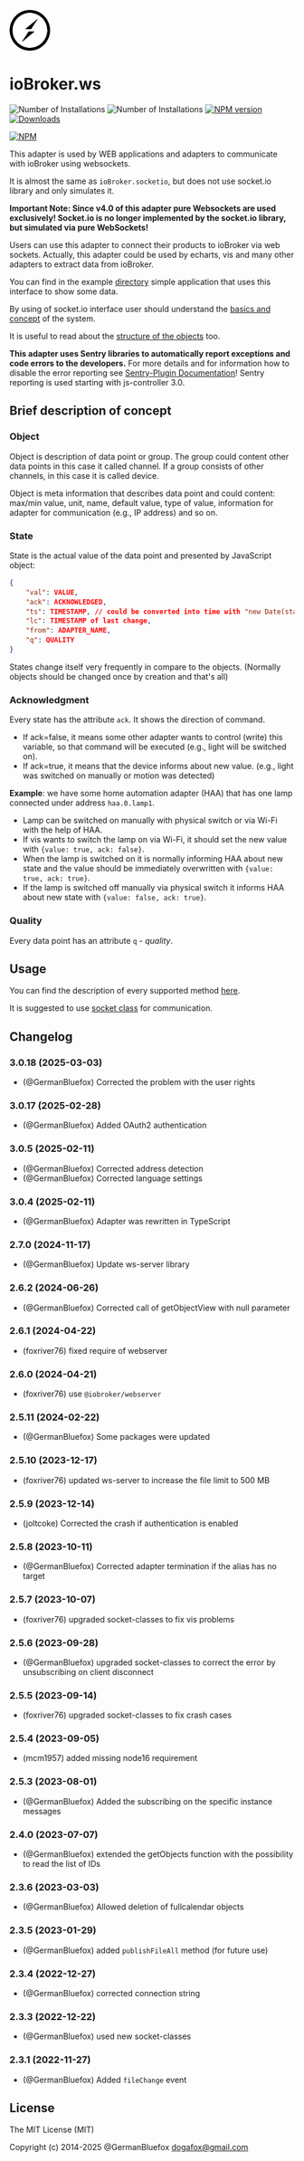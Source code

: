 ![Logo](admin/ws.png)
# ioBroker.ws

![Number of Installations](http://iobroker.live/badges/ws-installed.svg) ![Number of Installations](http://iobroker.live/badges/ws-stable.svg) [![NPM version](http://img.shields.io/npm/v/iobroker.ws.svg)](https://www.npmjs.com/package/iobroker.ws)
[![Downloads](https://img.shields.io/npm/dm/iobroker.ws.svg)](https://www.npmjs.com/package/iobroker.ws)

[![NPM](https://nodei.co/npm/iobroker.ws.png?downloads=true)](https://nodei.co/npm/iobroker.ws/)

This adapter is used by WEB applications and adapters to communicate with ioBroker using websockets.

It is almost the same as `ioBroker.socketio`, but does not use socket.io library and only simulates it.

**Important Note: Since v4.0 of this adapter pure Websockets are used exclusively! Socket.io is no longer implemented by the socket.io library, but simulated via pure WebSockets!**

Users can use this adapter to connect their products to ioBroker via web sockets.
Actually, this adapter could be used by echarts, vis and many other adapters to extract data from ioBroker.

You can find in the example [directory](https://github.com/ioBroker/ioBroker.ws/tree/master/example) simple application that uses this interface to show some data.

By using of socket.io interface user should understand the [basics and concept](https://github.com/ioBroker/ioBroker) of the system.

It is useful to read about the [structure of the objects](https://github.com/ioBroker/ioBroker/blob/master/doc/SCHEMA.md) too. 

**This adapter uses Sentry libraries to automatically report exceptions and code errors to the developers.** For more details and for information how to disable the error reporting see [Sentry-Plugin Documentation](https://github.com/ioBroker/plugin-sentry#plugin-sentry)! Sentry reporting is used starting with js-controller 3.0.

## Brief description of concept
### Object
Object is description of data point or group. The group could content other data points in this case it called channel. If a group consists of other channels, in this case it is called device. 

Object is meta information that describes data point and could content: max/min value, unit, name, default value, type of value, information for adapter for communication (e.g., IP address) and so on.

### State
State is the actual value of the data point and presented by JavaScript object: 
```json
{
    "val": VALUE, 
    "ack": ACKNOWLEDGED, 
    "ts": TIMESTAMP, // could be converted into time with "new Date(state.ts)" (In older version of js-controller - "new Date(state.ts * 1000)")
    "lc": TIMESTAMP of last change, 
    "from": ADAPTER_NAME, 
    "q": QUALITY
}
```

States change itself very frequently in compare to the objects. (Normally objects should be changed once by creation and that's all) 

### Acknowledgment
Every state has the attribute `ack`. It shows the direction of command. 
- If ack=false, it means some other adapter wants to control (write) this variable, so that command will be executed (e.g., light will be switched on).
- If ack=true, it means that the device informs about new value. (e.g., light was switched on manually or motion was detected)
 
**Example**: we have some home automation adapter (HAA) that has one lamp connected under address `haa.0.lamp1`. 
- Lamp can be switched on manually with physical switch or via Wi-Fi with the help of HAA. 
- If vis wants to switch the lamp on via Wi-Fi, it should set the new value with `{value: true, ack: false}`. 
- When the lamp is switched on it is normally informing HAA about new state and the value should be immediately overwritten with `{value: true, ack: true}`.
- If the lamp is switched off manually via physical switch it informs HAA about new state with `{value: false, ack: true}`. 

### Quality
Every data point has an attribute `q` - *quality*. 

## Usage
You can find the description of every supported method [here](https://github.com/ioBroker/ioBroker.socket-classes#web-methods).

It is suggested to use [socket class](https://github.com/ioBroker/socket-client) for communication. 

<!--
	Placeholder for the next version (at the beginning of the line):
	### **WORK IN PROGRESS**
-->

## Changelog
### 3.0.18 (2025-03-03)
* (@GermanBluefox) Corrected the problem with the user rights

### 3.0.17 (2025-02-28)
* (@GermanBluefox) Added OAuth2 authentication

### 3.0.5 (2025-02-11)
* (@GermanBluefox) Corrected address detection
* (@GermanBluefox) Corrected language settings

### 3.0.4 (2025-02-11)
* (@GermanBluefox) Adapter was rewritten in TypeScript

### 2.7.0 (2024-11-17)
* (@GermanBluefox) Update ws-server library

### 2.6.2 (2024-06-26)
* (@GermanBluefox) Corrected call of getObjectView with null parameter

### 2.6.1 (2024-04-22)
* (foxriver76) fixed require of webserver

### 2.6.0 (2024-04-21)
* (foxriver76) use `@iobroker/webserver`

### 2.5.11 (2024-02-22)
* (@GermanBluefox) Some packages were updated

### 2.5.10 (2023-12-17)
* (foxriver76) updated ws-server to increase the file limit to 500 MB

### 2.5.9 (2023-12-14)
* (joltcoke) Corrected the crash if authentication is enabled

### 2.5.8 (2023-10-11)
* (@GermanBluefox) Corrected adapter termination if the alias has no target

### 2.5.7 (2023-10-07)
* (foxriver76) upgraded socket-classes to fix vis problems

### 2.5.6 (2023-09-28)
* (@GermanBluefox) upgraded socket-classes to correct the error by unsubscribing on client disconnect

### 2.5.5 (2023-09-14)
* (foxriver76) upgraded socket-classes to fix crash cases

### 2.5.4 (2023-09-05)
* (mcm1957) added missing node16 requirement

### 2.5.3 (2023-08-01)
* (@GermanBluefox) Added the subscribing on the specific instance messages

### 2.4.0 (2023-07-07)
* (@GermanBluefox) extended the getObjects function with the possibility to read the list of IDs

### 2.3.6 (2023-03-03)
* (@GermanBluefox) Allowed deletion of fullcalendar objects

### 2.3.5 (2023-01-29)
* (@GermanBluefox) added `publishFileAll` method (for future use)

### 2.3.4 (2022-12-27)
* (@GermanBluefox) corrected connection string

### 2.3.3 (2022-12-22)
* (@GermanBluefox) used new socket-classes

### 2.3.1 (2022-11-27)
* (@GermanBluefox) Added `fileChange` event

## License
The MIT License (MIT)

Copyright (c) 2014-2025 @GermanBluefox <dogafox@gmail.com>

